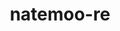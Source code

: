 ---
title: natemoo-re
github: https://github.com/natemoo-re
mode: dark
transition: 1s
score: 43.8
archetype:
- Minimalistic
- Github Actions
---